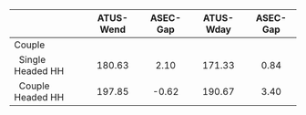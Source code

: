 
|                      |    ATUS-Wend |     ASEC-Gap |    ATUS-Wday |     ASEC-Gap |
| -------------------- | :----------: | :----------: | :----------: | :----------: |
| Couple               |              |              |              |              |
| &nbsp;&nbsp;Single Headed HH |       180.63 |         2.10 |       171.33 |         0.84 |
| &nbsp;&nbsp;Couple Headed HH |       197.85 |        -0.62 |       190.67 |         3.40 |

